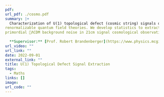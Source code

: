 ```yaml
---
pdf: 
url_pdf: ./cosmo.pdf
summary: |+
  Characterization of U(1) topological defect (cosmic string) signals occurring in a class of
renormalizable quantum field theories. We develop statistics to extract these signals from
primordial ΛCDM background noise in 21cm signal cosmological observations.
  
  **Supervisor:** [Prof. Robert Brandenberger](https://www.physics.mcgill.ca/~rhb/).
url_video: ""
url_link: ""
date: 2022-09-01
external_link: ""
title: U(1) Topological Defect Signal Extraction
tags:
  - Maths
links: []
image: 
url_code: ""
---
```

